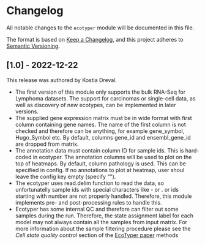 # Changelog

All notable changes to the `ecotyper` module will be documented in this file.

The format is based on [Keep a Changelog](https://keepachangelog.com/en/1.0.0/),
and this project adheres to [Semantic Versioning](https://semver.org/spec/v2.0.0.html).

## [1.0] - 2022-12-22

This release was authored by Kostia Dreval.

- The first version of this module only supports the bulk RNA-Seq for Lymphoma datasets. The support for carcinomas or single-cell data, as well as discovery of new ecotypes, can be implemented in later versions.
- The supplied gene expression matrix must be in wide format with first column containing gene names. The name of the first column is not checked and therefore can be anything, for example gene_symbol, Hugo_Symbol etc. By default, columns gene_id and ensembl_gene_id are dropped from matrix.
- The annotation data must contain column ID for sample ids. This is hard-coded in ecotyper. The annotation columns will be used to plot on the top of heatmaps. By default, column pathology is used. This can be specified in config. If no annotations to plot at heatmap, user shoul leave the config key empty (specify "").
- The ecotyper uses read.delim function to read the data, so unfortunatelly sample ids with special characters like - or . or ids starting with number are not properly handled. Therefore, this module implements pre- and post-processing rules to handle this.
- Ecotyper has some internal QC and therefore can filter out some samples during the run. Therefore, the state assignment label for each model may not always contain all the samples from input matrix. For more information about the sample filtering procedure please see the *Cell state quality control* section of the [EcoTyper paper]([https://doi.org/10.1016/j.cell.2021.09.014](https://doi.org/10.1016/j.cell.2021.09.014)) methods
